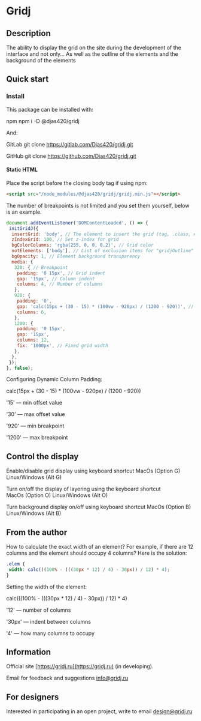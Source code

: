 # Gridj

## Description

The ability to display the grid on the site during the development of the interface and not only…
As well as the outline of the elements and the background of the elements

## Quick start

### Install

This package can be installed with:

npm
npm i -D @djas420/gridj

And:

GitLab
git clone https://gitlab.com/Djas420/gridj.git

GitHub
git clone https://github.com/Djas420/gridj.git

#### Static HTML

Place the script before the closing body tag if using npm:

```html
<script src="/node_modules/@djas420/gridj/gridj.min.js"></script>
```

The number of breakpoints is not limited and you set them yourself, below is an example.

```javascript
document.addEventListener('DOMContentLoaded', () => {
 initGridJ({
  insertGrid: 'body', // The element to insert the grid (tag, .class, #id), set the element to position: relative;
  zIndexGrid: 100, // Set z-index for grid
  bgColorColumns: 'rgba(255, 0, 0, 0.2)', // Grid color
  notElements: ['body'], // List of exclusion items for "gridjOutline" and "gridjBackground"
  bgOpacity: 1, // Element background transparency
  media: {
   320: { // Breakpoint
    padding: '0 15px', // Grid indent
    gap: '15px', // Column indent
    columns: 4, // Number of columns
   },
   920: {
    padding: '0',
    gap: 'calc(15px + (30 - 15) * (100vw - 920px) / (1200 - 920))', // Dynamic column padding
    columns: 6,
   },
   1200: {
    padding: '0 15px',
    gap: '15px',
    columns: 12,
    fix: '1000px', // Fixed grid width
   },
  },
 });
}, false);
```

Configuring Dynamic Column Padding:

calc(15px + (30 - 15) * (100vw - 920px) / (1200 - 920))

'15' — min offset value

'30' — max offset value

'920' — min breakpoint

'1200' — max breakpoint

## Control the display

Enable/disable grid display using keyboard shortcut MacOs&nbsp;(Option&nbsp;G) Linux/Windows&nbsp;(Alt&nbsp;G)

Turn on/off the display of layering using the keyboard shortcut MacOs&nbsp;(Option&nbsp;O) Linux/Windows&nbsp;(Alt&nbsp;O)

Turn background display on/off using keyboard shortcut MacOs&nbsp;(Option&nbsp;B) Linux/Windows&nbsp;(Alt&nbsp;B)

## From the author

How to calculate the exact width of an element?
For example, if there are 12 columns and the element should occupy 4 columns?
Here is the solution:

```css
.elem {
 width: calc(((100% - (((30px * 12) / 4) - 30px)) / 12) * 4);
}
```

Setting the width of the element:

calc(((100% - (((30px * 12) / 4) - 30px)) / 12) * 4)

'12' — number of columns

'30px' — indent between columns

'4' — how many columns to occupy

## Information

Official site [https://gridj.ru](https://gridj.ru) (in developing).

Email for feedback and suggestions [info@gridj.ru](mailto:info@gridj.ru)

## For designers

Interested in participating in an open project, write to email [design@gridj.ru](mailto:design@gridj.ru)
